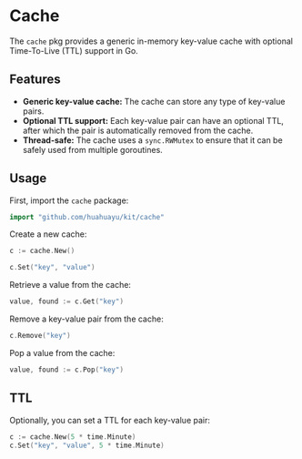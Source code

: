 # Cache

The `cache` pkg provides a generic in-memory key-value cache with optional Time-To-Live (TTL) support in Go.

## Features

- **Generic key-value cache:** The cache can store any type of key-value pairs.
- **Optional TTL support:** Each key-value pair can have an optional TTL, after which the pair is automatically removed from the cache.
- **Thread-safe:** The cache uses a `sync.RWMutex` to ensure that it can be safely used from multiple goroutines.

## Usage

First, import the `cache` package:

```go
import "github.com/huahuayu/kit/cache"
```

Create a new cache:

```go
c := cache.New()
```

```go
c.Set("key", "value")
```

Retrieve a value from the cache:

```go
value, found := c.Get("key")
```

Remove a key-value pair from the cache:

```go
c.Remove("key")
```

Pop a value from the cache:

```go
value, found := c.Pop("key")
```

## TTL

Optionally, you can set a TTL for each key-value pair:

```go
c := cache.New(5 * time.Minute)
c.Set("key", "value", 5 * time.Minute)
```